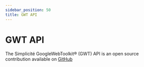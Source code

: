 ```yaml
---
sidebar_position: 50
title: GWT API
---
```


GWT API
=======

The Simplicité GoogleWebToolkit&reg; (GWT) API is an open source contribution available on [GitHub](https://github.com/simplicitesoftware/gwt-api)